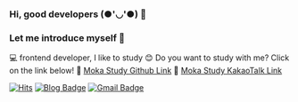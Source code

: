 ### Hi, good developers (●'◡'●) 🤟 
### Let me introduce myself 📳

💻 frontend developer, I like to study
😊 Do you want to study with me? Click on the link below!
🙌 [Moka Study Github Link](https://github.com/Moka-react)
📳 [Moka Study KakaoTalk Link](https://open.kakao.com/o/gboLOUQb)
 
[![Hits](https://hits.seeyoufarm.com/api/count/incr/badge.svg?url=https%3A%2F%2Fgithub.com%2FDevJayden%2Fhit-counter)](https://hits.seeyoufarm.com)
<span>[![Blog Badge](http://img.shields.io/badge/-instagram-E4405F?style=flat-square&logo=instagram&logoColor=white&link=https://www.instagram.com/jayden_developer/?hl=ko)](https://www.instagram.com/jayden_developer/?hl=ko)</span>
<span>[![Gmail Badge](https://img.shields.io/badge/Gmail-d14836?style=flat-square&logo=Gmail&logoColor=white&link=mailto:philippijw@gmail.com)](mailto:philippijw@gmail.com)</span>
